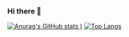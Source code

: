 ### Hi there 👋
[![Anurag's GitHub stats](https://github-readme-stats.vercel.app/api?username=Lucas8901&show_icons=true&theme=radical)
)](https://github.com/Lucas8901/github-readme-stats)
[![Top Langs](https://github-readme-stats.vercel.app/api/top-langs/?username=Lucas8901)](https://github.com/Lucas8901/github-readme-stats)


